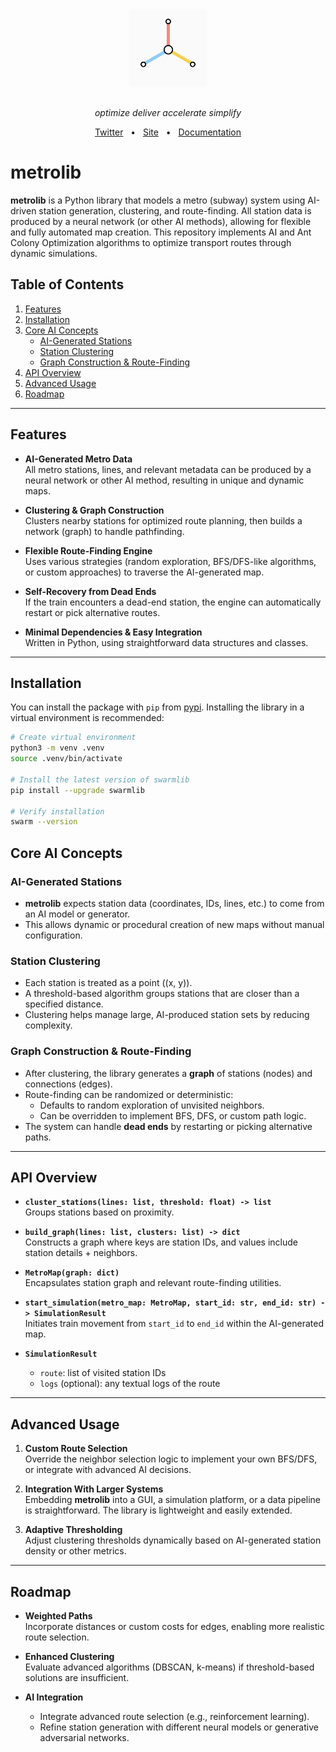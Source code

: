 <div align="center">
  <a href="https://swarms.world">
    <img src="./doc/logo.jpg" style="margin: 15px; max-width: 150px" width="25%" alt="Logo">
  </a>
</div>
<p align="center">
  <em>optimize deliver accelerate simplify</em>
</p>

<p align="center">
<a href="https://x.com/mymetro_dot_io">Twitter</a>
<span>&nbsp;&nbsp;•&nbsp;&nbsp;</span>
<a href="https://www.mymetro.io/">Site</a>
<span>&nbsp;&nbsp;•&nbsp;&nbsp;</span>
<a href="https://docs.mymetro.io/">Documentation</a>
</p>


# metrolib

**metrolib** is a Python library that models a metro (subway) system using AI-driven station generation, clustering, and route-finding. All station data is produced by a neural network (or other AI methods), allowing for flexible and fully automated map creation.
This repository implements AI and Ant Colony Optimization algorithms to optimize transport routes through dynamic simulations.


## Table of Contents

1. [Features](#features)  
2. [Installation](#installation)  
3. [Core AI Concepts](#core-ai-concepts)  
   - [AI-Generated Stations](#ai-generated-stations)  
   - [Station Clustering](#station-clustering)  
   - [Graph Construction & Route-Finding](#graph-construction--route-finding)  
4. [API Overview](#api-overview)  
5. [Advanced Usage](#advanced-usage)  
6. [Roadmap](#roadmap)  
---

## Features

- **AI-Generated Metro Data**  
  All metro stations, lines, and relevant metadata can be produced by a neural network or other AI method, resulting in unique and dynamic maps.

- **Clustering & Graph Construction**  
  Clusters nearby stations for optimized route planning, then builds a network (graph) to handle pathfinding.

- **Flexible Route-Finding Engine**  
  Uses various strategies (random exploration, BFS/DFS-like algorithms, or custom approaches) to traverse the AI-generated map.

- **Self-Recovery from Dead Ends**  
  If the train encounters a dead-end station, the engine can automatically restart or pick alternative routes.

- **Minimal Dependencies & Easy Integration**  
  Written in Python, using straightforward data structures and classes.

---

## Installation

You can install the package with `pip` from [pypi](https://pypi.org/project/swarmlib).
Installing the library in a virtual environment is recommended:

```zsh
# Create virtual environment
python3 -m venv .venv
source .venv/bin/activate

# Install the latest version of swarmlib
pip install --upgrade swarmlib

# Verify installation
swarm --version
```

## Core AI Concepts

### AI-Generated Stations
- **metrolib** expects station data (coordinates, IDs, lines, etc.) to come from an AI model or generator.  
- This allows dynamic or procedural creation of new maps without manual configuration.

### Station Clustering
- Each station is treated as a point \((x, y)\).
- A threshold-based algorithm groups stations that are closer than a specified distance.
- Clustering helps manage large, AI-produced station sets by reducing complexity.

### Graph Construction & Route-Finding
- After clustering, the library generates a **graph** of stations (nodes) and connections (edges).
- Route-finding can be randomized or deterministic:
  - Defaults to random exploration of unvisited neighbors.
  - Can be overridden to implement BFS, DFS, or custom path logic.
- The system can handle **dead ends** by restarting or picking alternative paths.

---

## API Overview

- **`cluster_stations(lines: list, threshold: float) -> list`**  
  Groups stations based on proximity.

- **`build_graph(lines: list, clusters: list) -> dict`**  
  Constructs a graph where keys are station IDs, and values include station details + neighbors.

- **`MetroMap(graph: dict)`**  
  Encapsulates station graph and relevant route-finding utilities.

- **`start_simulation(metro_map: MetroMap, start_id: str, end_id: str) -> SimulationResult`**  
  Initiates train movement from `start_id` to `end_id` within the AI-generated map.

- **`SimulationResult`**  
  - `route`: list of visited station IDs  
  - `logs` (optional): any textual logs of the route  

---

## Advanced Usage

1. **Custom Route Selection**  
   Override the neighbor selection logic to implement your own BFS/DFS, or integrate with advanced AI decisions.

2. **Integration With Larger Systems**  
   Embedding **metrolib** into a GUI, a simulation platform, or a data pipeline is straightforward. The library is lightweight and easily extended.

3. **Adaptive Thresholding**  
   Adjust clustering thresholds dynamically based on AI-generated station density or other metrics.

---

## Roadmap

- **Weighted Paths**  
  Incorporate distances or custom costs for edges, enabling more realistic route selection.

- **Enhanced Clustering**  
  Evaluate advanced algorithms (DBSCAN, k-means) if threshold-based solutions are insufficient.

- **AI Integration**  
  - Integrate advanced route selection (e.g., reinforcement learning).  
  - Refine station generation with different neural models or generative adversarial networks.
